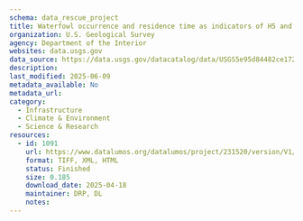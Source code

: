 ```yaml
---
schema: data_rescue_project 
title: Waterfowl occurrence and residence time as indicators of H5 and H7 avian inﬂuenza in North American Poultry
organization: U.S. Geological Survey
agency: Department of the Interior
websites: data.usgs.gov
data_source: https://data.usgs.gov/datacatalog/data/USGS5e95d84482ce172707f252ef
description: 
last_modified: 2025-06-09
metadata_available: No
metadata_url: 
category:
  - Infrastructure 
  - Climate & Environment 
  - Science & Research 
resources:
  - id: 1091
    url: https://www.datalumos.org/datalumos/project/231520/version/V1/view
    format: TIFF, XML, HTML
    status: Finished
    size: 0.185
    download_date: 2025-04-18
    maintainer: DRP, DL
    notes: 
---
```


